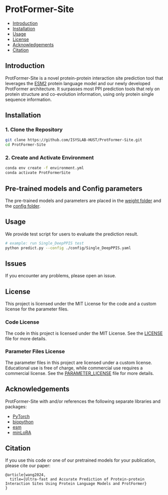 # ProtFormer-Site

- [Introduction](#introduction)
- [Installation](#installation)
- [Usage](#usage)
- [License](#license)
- [Acknowledgements](#acknowledgements)
- [Citation](#citation)

## Introduction

ProtFormer-Site is a novel protein-protein interaction site prediction tool that leverages the [ESM2](https://github.com/facebookresearch/esm) protein language model and our newly developed ProtFormer architecture. It surpasses most PPI prediction tools that rely on protein structure and co-evolution information, using only protein single sequence information.

## Installation

### 1. Clone the Repository

```bash
git clone https://github.com/ISYSLAB-HUST/ProtFormer-Site.git
cd ProtFormer-Site
```


### 2. Create and Activate Environment
```bash
conda env create -f environment.yml
conda activate ProtFormerSite
```

## Pre-trained models and Config parameters
The pre-trained models and parameters are placed in the [weight folder](https://github.com/shuxiang111/ProtFormer-Site/tree/main/weight) and the [config folder](https://github.com/shuxiang111/ProtFormer-Site/tree/main/config).

## Usage
We provide test script for users to evaluate the prediction result.
```bash
# example: run Single_DeepPPIS test
python predict.py --config ./config/Single_DeepPPIS.yaml
```

## Issues
If you encounter any problems, please open an issue.


## License
This project is licensed under the MIT License for the code and a custom license for the parameter files.

### Code License

The code in this project is licensed under the MIT License. See the [LICENSE](./LICENSE) file for more details.

### Parameter Files License

The parameter files in this project are licensed under a custom license. Educational use is free of charge, while commercial use requires a commercial license. See the [PARAMETER_LICENSE](./PARAMETER_LICENSE) file for more details.

## Acknowledgements
ProtFormer-Site with and/or references the following separate libraries and packages:
- [PyTorch](https://github.com/pytorch/pytorch)
- [biopython](https://github.com/biopython/biopython)
- [esm](https://github.com/facebookresearch/esm)
- [minLoRA](https://github.com/cccntu/minLoRA)

## Citation
If you use this code or one of our pretrained models for your publication, please cite our paper:

```
@article{wang2024,
  title={Ultra-fast and Accurate Prediction of Protein-protein Interaction Sites Using Protein Language Models and ProtFormer}
}
```





